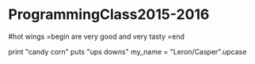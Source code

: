 # ProgrammingClass2015-2016
#hot wings
=begin
are very good
and very tasty
=end

print "candy corn"
puts "ups downs"
my_name = "Leron/Casper".upcase
